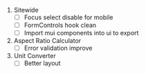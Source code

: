 1. Sitewide
    - [ ] Focus select disable for mobile
    - [ ] FormControls hook clean
    - [ ] Import mui components into ui to export
2. Aspect Ratio Calculator
    - [ ] Error validation improve
3. Unit Converter
    - [ ] Better layout
